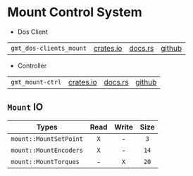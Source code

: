 # Mount Control System

 * Dos Client

|||||
|-|-|-|-|
| `gmt_dos-clients_mount`| [crates.io](https://crates.io/crates/gmt_dos-clients_mount) | [docs.rs](https://docs.rs/gmt_dos-clients_mount) | [github](https://github.com/rconan/dos-actors/tree/main/clients/mount) |

 * Controller

|||||
|-|-|-|-|
| `gmt_mount-ctrl`| [crates.io](https://crates.io/crates/mount-ctrl) | [docs.rs](https://docs.rs/mount-ctrl) | [github](https://github.com/rconan/mount-ctrl) |


## `Mount` IO 

| Types | Read | Write | Size |
| ----- |:----:|:-----:|:----:|
| `mount::MountSetPoint` | `X` | - | `3` |
| `mount::MountEncoders` | `X` | - | `14` |
| `mount::MountTorques` | - | `X` | `20` |
